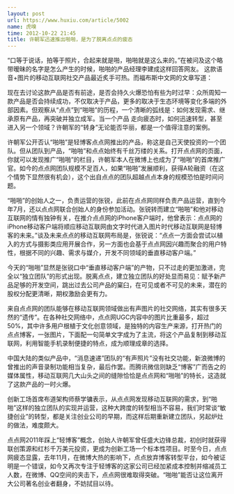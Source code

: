 ```yaml
---
layout: post
url: https://www.huxiu.com/article/5002
name: 虎嗅
time: 2012-10-22 21:45
title: 许朝军迅速推出啪啪，是为了脱离点点的疲态
---
```

“口等于说话，拍等于照片，合起来就是啪，啪啪就是这么来的。”在被问及这个略带暧昧的名字是怎么产生的时候，啪啪的产品经理李建成这样回答网友。 这款语音+图片的移动互联网社交产品最近炙手可热。而福布斯中文网的文章写道：

现在去讨论这款产品是否有前途，是否会持久火爆恐怕有些为时过早：众所周知一款产品是否会持续成功，不仅取决于产品，更多的取决于生态环境等变化多端的外部因素。但观察从“点点”到“啪啪”的历程，一个清晰的弧线是：如何发现需求、继承原有产品，再突破并独立成军。当一个产品 走向疲态时，如何迅速转型，甚至进入另一个领域？许朝军的“转身”无论能否华丽，都是一个值得注意的案例。

许朝军公开否认“啪啪”是轻博客点点网推出的产品，称这是自己天使投资的一个团队。但从团队到产品，“啪啪”和点点始终有千丝万缕的关系。打开点点网的页面，你就可以发现推广“啪啪”的栏目，许朝军本人在微博上也成为了“啪啪”的首席推广官。如今的点点网团队规模不足百人，如果“啪啪”发展顺利，获得A轮融资（在这个情势下显然很有机会），这个出自点点的团队超越点点本身的规模恐怕是时间问题。

“啪啪”的创始人之一，负责运营的张锐，此前在点点网同样负责产品运营，直到今年7月，还以点点网联合创始人的身份参加活动。张锐转而建立“啪啪”和他对移动互联网的情有独钟有关，在推介点点网的iPhone客户端时，他曾表示：点点网的iPhone移动客户端将顺应移动互联网由文字时代进入图片时代移动互联网是轻博客的未来。”谈及未来点点的移动互联网布局是，张锐说：“点点一方面会尝试以植入的方式与摄影类应用开展合作，另一方面也会基于点点网因兴趣而聚合的用户特性，根据不同的兴趣、需求与媒介，开发不同领域的垂直移动客户端。”

今天的“啪啪”显然是张锐口中“垂直移动客户端”的产物，只不过走的更加激进，完全以“独立团队”的形式出现。脱离点点，建立独立团队的好处显而易见：赋予新产品足够的开发空间，跳出过去公司产品的窠臼，在可见或者不可见的未来，潜在的股权分配更清晰，期权激励会更有力。

来自点点网的团队能够在移动互联网领域做出有声图片的社交网络，其实有很多天然的“遗传”。在各种社交网络中，点点网UGC内容中的图片比重最多，超过50%，其中许多用户根植于文化创意领域，是独特的内容生产来源，打开热门的点点博客，一张图片，下面配一句简单文字成为了主流，将这个产品复制到移动互联网，利用智能手机录制便捷的特点，成为顺理成章的选择。

中国大陆的类似产品中，“消息速递”团队的“有声照片”没有社交功能，新浪微博的曾推出的声音录制功能相当复杂，最后作罢。而腾讯微信则缺乏“博客”广而告之的媒体属性，移动互联网几大山头之间的缝隙恰恰是点点网和“啪啪”的特长，这造就了这款产品的一时火爆。

创新工场首席布道架构师蔡学镛表示，从点点网发现移动互联网的需求，到“啪啪”这样的独立团队的实现并运营，这种大跨度的转型相当不容易，我们时常谈“敏捷创业”的转型，都是关注创业公司的早期，而这样后期重新建立团队，另起炉灶的做法，难度颇大。

点点网2011年踩上“轻博客”概念，创始人许朝军曾任盛大边锋总裁，初创时就获得联创策源和红杉千万美元投资，更成为创新工场一个标本性项目。时至今日，点点网疲态显露，去年11月，在微博大热的影响下，点点放弃博客转型平台，如今被证明是一个错误，如今又再次专注于轻博客的这家公司已经加紧成本控制并缩减员工人数，在微博、QQ空间的夹击下，点点网很难取得突破。“啪啪”能否让这位离开大公司著名创业者翻身，不妨拭目以待。

